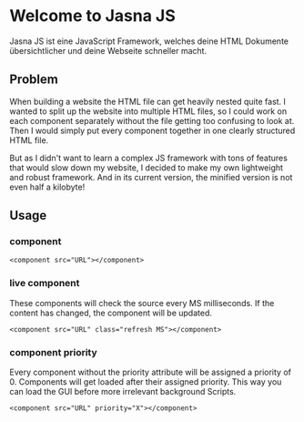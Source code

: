 # Welcome to Jasna JS
Jasna JS ist eine JavaScript Framework, welches deine HTML Dokumente übersichtlicher und deine Webseite schneller macht.

## Problem
When building a website the HTML file can get heavily nested quite fast. I wanted to split up the website into multiple HTML files, so I could work on each component separately without the file getting too confusing to look at. Then I would simply put every component together in one clearly structured HTML file.

But as I didn't want to learn a complex JS framework with tons of features that would slow down my website, I decided to make my own lightweight and robust framework. And in its current version, the minified version is not even half a kilobyte!

## Usage

### component
    <component src="URL"></component>

### live component
These components will check the source every MS milliseconds. If the content has changed, the component will be updated.

    <component src="URL" class="refresh MS"></component>

### component priority

Every component without the priority attribute will be assigned a priority of 0. Components will get loaded after their assigned priority. This way you can load the GUI before more irrelevant background Scripts.

    <component src="URL" priority="X"></component>
